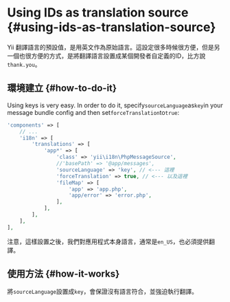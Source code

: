 # Using IDs as translation source {#using-ids-as-translation-source}

Yii 翻譯語言的預設值，是用英文作為原始語言。這設定很多時候很方便，但是另一個也很方便的方式，是將翻譯語言設置成某個開發者自定義的ID，比方說`thank.you`。



## 環境建立 {#how-to-do-it}

Using keys is very easy. In order to do it, specify`sourceLanguage`as`key`in your message bundle config and then set`forceTranslation`to`true`:

```php
'components' => [
    // ...
    'i18n' => [
        'translations' => [
            'app*' => [
                'class' => 'yii\i18n\PhpMessageSource',
                //'basePath' => '@app/messages',
                'sourceLanguage' => 'key', // <--- 這裡
                'forceTranslation' => true, // <--- 以及這裡
                'fileMap' => [
                    'app' => 'app.php',
                    'app/error' => 'error.php',
                ],
            ],
        ],
    ],
],
```

注意，這樣設置之後，我們對應用程式本身語言，通常是`en_US`，也必須提供翻譯。

## 使用方法 {#how-it-works}

將`sourceLanguage`設置成`key`，會保證沒有語言符合，並強迫執行翻譯。

